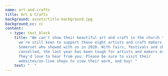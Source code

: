 ```yaml
---
name: art-and-crafts
title: Art & Crafts
background: assets/title-background.jpg
background_cc: cc
content:
  - type: text_block
    title: "We can't show their beautiful art and craft in the church this year, but
      we're still keen to support these eight artists and craft makers from
      Somerset who showed with us in 2020. With fairs, festivals and shows
      cancelled, the last year has been tough for artists and makers everywhere.
      They'd love to hear from you. Please be sure to visit their
      websites/on-line shops to view their work, and buy! "
    text: "  "
---
```

